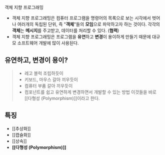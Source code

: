객체 지향 프로그래밍
- 객체 지향 프로그래밍은 컴퓨터 프로그램을 명령어의 목록으로 보는 시각에서 벗어나 여러개의 독립된 단위, 즉 "**객체**"들의 **모임**으로 파악하고자 하는 것이다. 각각의 **객체**는 **메시지**를 주고받고, 데이터를 처리할 수 있다. (**협력**)
- 객체 지향 프로그래밍은 프로그램을 **유연**하고 **변경**이 용이하게 만들기 때문에 대규모 소프트웨어 개발에 많이 사용된다.

## 유연하고, 변경이 용이?
> - 레고 블럭 조립하듯이
> - 키보드, 마우스 갈아 끼우듯이
> - 컴퓨터 부품 갈아 끼우듯이
> - 컴포넌트를 쉽고 유연하게 변경하면서 개발할 수 있는 방법
> 이것들을 바로 [[다형성 (Polymorphism)]]이라고 한다.

## 특징
- [[추상화]]
- [[캡슐화]]
- [[상속]]
- **[[다형성 (Polymorphism)]]**